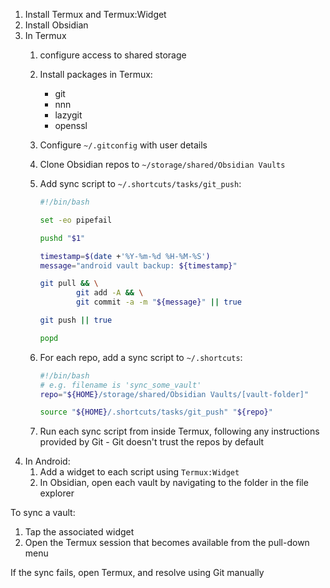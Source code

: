 1. Install Termux and Termux:Widget
2. Install Obsidian
3. In Termux
	1. configure access to shared storage
	2. Install packages in Termux:
		- git
		- nnn
		- lazygit
		- openssl
	3. Configure `~/.gitconfig` with user details
	4. Clone Obsidian repos to `~/storage/shared/Obsidian Vaults`
	5. Add sync script to `~/.shortcuts/tasks/git_push`:

		```bash
		#!/bin/bash
		
		set -eo pipefail
		
		pushd "$1"
		
		timestamp=$(date +'%Y-%m-%d %H-%M-%S')
		message="android vault backup: ${timestamp}"
		
		git pull && \
				git add -A && \
				git commit -a -m "${message}" || true
		
		git push || true
		
		popd
		```
	1. For each repo, add a sync script to `~/.shortcuts`:
		```bash
		#!/bin/bash
		# e.g. filename is 'sync_some_vault'
		repo="${HOME}/storage/shared/Obsidian Vaults/[vault-folder]"
		
		source "${HOME}/.shortcuts/tasks/git_push" "${repo}"
		```
	1. Run each sync script from inside Termux, following any instructions provided by Git - Git doesn't trust the repos by default
1. In Android:
	1. Add a widget to each script using `Termux:Widget`
	2. In Obsidian, open each vault by navigating to the folder in the file explorer 

To sync a vault:

1. Tap the associated widget
2. Open the Termux session that becomes available from the pull-down menu

If the sync fails, open Termux, and resolve using Git manually
